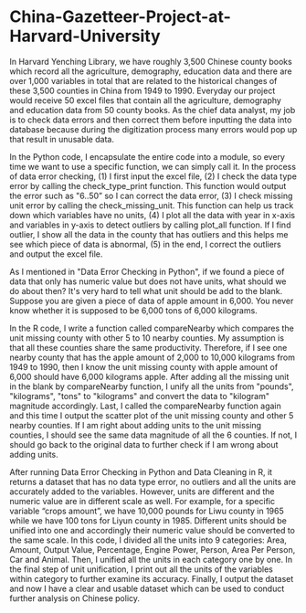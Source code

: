 # China-Gazetteer-Project-at-Harvard-University
In Harvard Yenching Library, we have roughly 3,500 Chinese county books which record all the agriculture, demography, education data and there are over 1,000 variables in total that are related to the historical changes of these 3,500 counties in China from 1949 to 1990. Everyday our project would receive 50 excel files that contain all the agriculture, demography and education data from 50 county books. As the chief data analyst, my job is to check data errors and then correct them before inputting the data into database because during the digitization process many errors would pop up that result in unusable data. 

In the Python code, I encapsulate the entire code into a module, so every time we want to use a specific function, we can simply call it. In the process of data error checking, (1) I first input the excel file, (2) I check the data type error by calling the check_type_print function. This function would output the error such as "6..50” so I can correct the data error, (3) I check missing unit error by calling the check_missing_unit. This function can help us track down which variables have no units, (4) I plot all the data with year in x-axis and variables in y-axis to detect outliers by calling plot_all function. If I find outlier, I show all the data in the county that has outliers and this helps me see which piece of data is abnormal, (5) in the end, I correct the outliers and output the excel file.

As I mentioned in "Data Error Checking in Python", if we found a piece of data that only has numeric value but does not have units, what should we do about then? It's very hard to tell what unit should be add to the blank. Suppose you are given a piece of data of apple amount in 6,000. You never know whether it is supposed to be 6,000 tons of 6,000 kilograms. 

In the R code, I write a function called compareNearby which compares the unit missing county with other 5 to 10 nearby counties. My assumption is that all these counties share the same productivity. Therefore, if I see one nearby county that has the apple amount of 2,000 to 10,000 kilograms from 1949 to 1990, then I know the unit missing county with apple amount of 6,000 should have 6,000 kilograms apple. After adding all the missing unit in the blank by compareNearby function, I unify all the units from "pounds", "kilograms", "tons" to "kilograms" and convert the data to "kilogram" magnitude accordingly. Last, I called the compareNearby function again and this time I output the scatter plot of the unit missing county and other 5 nearby counties. If I am right about adding units to the unit missing counties, I should see the same data magnitude of all the 6 counties. If not, I should go back to the original data to further check if I am wrong about adding units.

After running Data Error Checking in Python and Data Cleaning in R, it returns a dataset that has no data type error, no outliers and all the units are accurately added to the variables. However, units are different and the numeric value are in different scale as well. For example, for a specific variable “crops amount”, we have 10,000 pounds for Liwu county in 1965 while we have 100 tons for Liyun county in 1985. Different units should be unified into one and accordingly their numeric value should be converted to the same scale. In this code, I divided all the units into 9 categories: Area, Amount, Output Value, Percentage, Engine Power, Person, Area Per Person, Car and Animal. Then, I unified all the units in each category one by one. In the final step of unit unification, I print out all the units of the variables within category to further examine its accuracy. Finally, I output the dataset and now I have a clear and usable dataset which can be used to conduct further analysis on Chinese policy.
